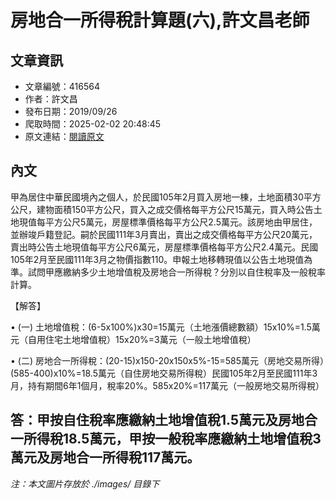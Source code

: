 # 房地合一所得稅計算題(六),許文昌老師

## 文章資訊
- 文章編號：416564
- 作者：許文昌
- 發布日期：2019/09/26
- 爬取時間：2025-02-02 20:48:45
- 原文連結：[閱讀原文](https://real-estate.get.com.tw/Columns/detail.aspx?no=416564)

## 內文
甲為居住中華民國境內之個人，於民國105年2月買入房地一棟，土地面積30平方公尺，建物面積150平方公尺，買入之成交價格每平方公尺15萬元，買入時公告土地現值每平方公尺5萬元，房屋標準價格每平方公尺2.5萬元。該房地由甲居住，並辦竣戶籍登記。嗣於民國111年3月賣出，賣出之成交價格每平方公尺20萬元，賣出時公告土地現值每平方公尺6萬元，房屋標準價格每平方公尺2.4萬元。民國105年2月至民國111年3月之物價指數110。申報土地移轉現值以公告土地現值為準。試問甲應繳納多少土地增值稅及房地合一所得稅？分別以自住稅率及一般稅率計算。

【解答】

• (一) 土地增值稅：(6-5x100%)x30=15萬元（土地漲價總數額）15x10%=1.5萬元（自用住宅土地增值稅）15x20%=3萬元（一般土地增值稅）

• (二) 房地合一所得稅：(20-15)x150-20x150x5%-15=585萬元（房地交易所得）(585-400)x10%=18.5萬元（自住房地交易所得稅）民國105年2月至民國111年3月，持有期間6年1個月，稅率20%。585x20%=117萬元（一般房地交易所得稅）

答：甲按自住稅率應繳納土地增值稅1.5萬元及房地合一所得稅18.5萬元，甲按一般稅率應繳納土地增值稅3萬元及房地合一所得稅117萬元。
---
*注：本文圖片存放於 ./images/ 目錄下*

